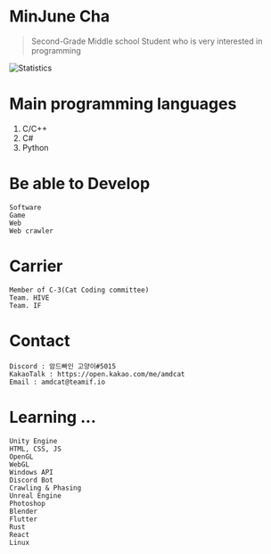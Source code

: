 # MinJune Cha 
> Second-Grade Middle school Student who is very interested in programming

![Statistics](https://github-readme-stats.anuraghazra1.vercel.app/api?username=june0419&show_icons=true&title_color=fff&icon_color=79ff97&text_color=9f9f9f&bg_color=151515)


# Main programming languages
1. C/C++
2. C#
3. Python


# Be able to Develop
```
Software
Game
Web
Web crawler
```
# Carrier
```
Member of C-3(Cat Coding committee)
Team. HIVE
Team. IF
```
# Contact
```
Discord : 암드빠인 고양이#5015
KakaoTalk : https://open.kakao.com/me/amdcat
Email : amdcat@teamif.io
```
# Learning ...
```
Unity Engine
HTML, CSS, JS
OpenGL
WebGL
Windows API
Discord Bot
Crawling & Phasing
Unreal Engine
Photoshop
Blender
Flutter
Rust
React
Linux










